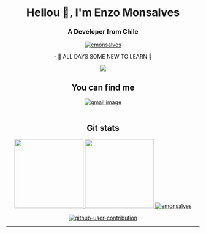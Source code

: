 <h1 align="center">Hellou 👋, I'm Enzo Monsalves</h1>
<h3 align="center">A Developer from Chile</h3>
<p align="center"> <a href="#"> <img src="https://komarev.com/ghpvc/?username=emonsalves&label=Profile%20views&color=0e75b6&style=flat" alt="emonsalves" /> </a></p> 
<div align="center"> - 🌱 ALL DAYS SOME NEW TO LEARN 🌳 </div>

<p align="center">
<a href="https://skillicons.dev">
<img src="https://skillicons.dev/icons?i=aws,linux,docker,git,html,css,js,react,nodejs,express,mysql,postgres,py,tailwind,bootstrap,jest,nginx,postman,sequelize,vscode&perline=10" />
  </a>
</p> 

<div align="center">
 <h2>You can find me </h2>
</div>
 <div align="center">
  <a href="mailto:ingeniero.monsalves@gmail.com?Subject=Connect%20by%20Github">
    <img src="https://img.shields.io/badge/Gmail-D14836?style=for-the-badge&logo=gmail&logoColor=white"
      alt="gmail image" />
  </a>
</div>
<br>
<div align="center">
 <h2>Git stats</h2>
</div>
<div align="center">
<a href="#"> 
<img height="180em" src="https://github-readme-stats.vercel.app/api?username=emonsalves&show_icons=true&theme=dark&include_all_commits=true&count_private=true"/> 
</a>
<a href="#">
<img height="180em" src="https://github-readme-stats.vercel.app/api/top-langs/?username=emonsalves&layout=compact&langs_count=7&theme=dark"/>
</a>
<a href="#">
<img src="https://github-readme-streak-stats.herokuapp.com/?user=emonsalves&layout=compact&langs_count=7&theme=dark" alt="emonsalves" />
</a>

<a href="#">
  
![github-user-contribution](https://user-images.githubusercontent.com/79938668/198180856-c2d37d66-c677-42c3-b829-dee5458a86a7.svg)
  
</a>
<div>
<hr>
